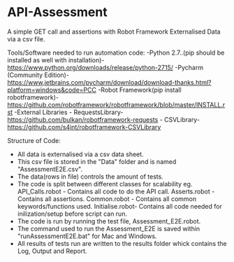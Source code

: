 # API-Assessment
A simple GET call and assertions with Robot Framework
Externalised Data via a csv file.

Tools/Software needed to run automation code:
  -Python 2.7..(pip should be installed as well with installation)-https://www.python.org/downloads/release/python-2715/
  -Pycharm (Community Edition)-https://www.jetbrains.com/pycharm/download/download-thanks.html?platform=windows&code=PCC
  -Robot Framework(pip install robotframework)-https://github.com/robotframework/robotframework/blob/master/INSTALL.rst 
  -External Libraries  - RequestsLibrary-https://github.com/bulkan/robotframework-requests
                       - CSVLibrary-https://github.com/s4int/robotframework-CSVLibrary
                      

Structure of Code:
 - All data is externalised via a csv data sheet.
 - This csv file is stored in the "Data" folder and is named "AssessmentE2E.csv".
 - The data(rows in file) controls the amount of tests.
 - The code is split between different classes for scalability eg. API_Calls.robot - Contains all code to do the API call.
                                                                   Asserts.robot   - Contains all assertions.
                                                                   Common.robot    - Contains all common keywords/functions used.
                                                                   Initialise.robot- Contains all code needed for inilization/setup before                                                                                      script can run.
 - The code is run by running the test file, Assessment_E2E.robot.
 - The command used to run the Assessment_E2E is saved within "runAssessmentE2E.bat" for Mac and Windows.
 - All results of tests run are written to the results folder whick contains the Log, Output and Report.
 
